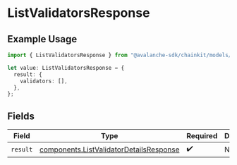 # ListValidatorsResponse

## Example Usage

```typescript
import { ListValidatorsResponse } from "@avalanche-sdk/chainkit/models/operations";

let value: ListValidatorsResponse = {
  result: {
    validators: [],
  },
};
```

## Fields

| Field                                                                                              | Type                                                                                               | Required                                                                                           | Description                                                                                        |
| -------------------------------------------------------------------------------------------------- | -------------------------------------------------------------------------------------------------- | -------------------------------------------------------------------------------------------------- | -------------------------------------------------------------------------------------------------- |
| `result`                                                                                           | [components.ListValidatorDetailsResponse](../../models/components/listvalidatordetailsresponse.md) | :heavy_check_mark:                                                                                 | N/A                                                                                                |